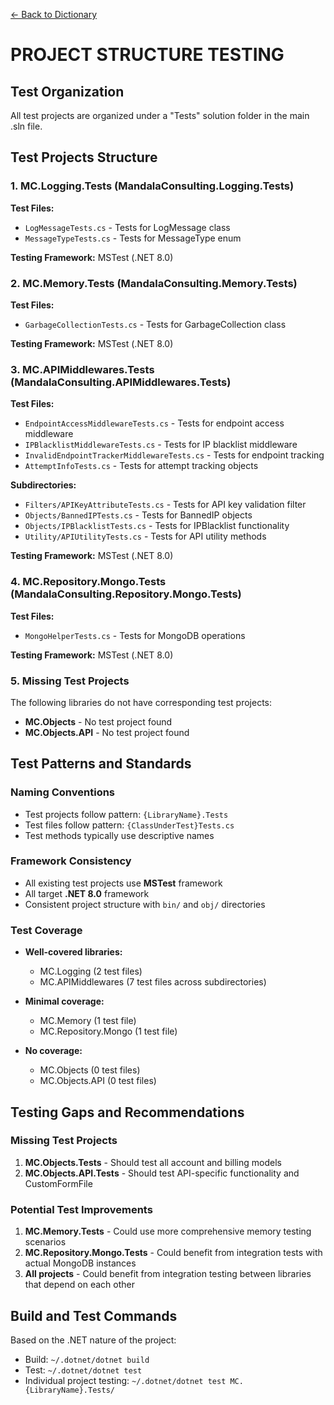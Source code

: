 [← Back to Dictionary](./PROJECT_STRUCTURE_DICTIONARY.md)

# PROJECT STRUCTURE TESTING

## Test Organization
All test projects are organized under a "Tests" solution folder in the main .sln file.

## Test Projects Structure

### 1. MC.Logging.Tests (MandalaConsulting.Logging.Tests)
**Test Files:**
- `LogMessageTests.cs` - Tests for LogMessage class
- `MessageTypeTests.cs` - Tests for MessageType enum

**Testing Framework:** MSTest (.NET 8.0)

### 2. MC.Memory.Tests (MandalaConsulting.Memory.Tests)
**Test Files:**
- `GarbageCollectionTests.cs` - Tests for GarbageCollection class

**Testing Framework:** MSTest (.NET 8.0)

### 3. MC.APIMiddlewares.Tests (MandalaConsulting.APIMiddlewares.Tests)
**Test Files:**
- `EndpointAccessMiddlewareTests.cs` - Tests for endpoint access middleware
- `IPBlacklistMiddlewareTests.cs` - Tests for IP blacklist middleware
- `InvalidEndpointTrackerMiddlewareTests.cs` - Tests for endpoint tracking
- `AttemptInfoTests.cs` - Tests for attempt tracking objects

**Subdirectories:**
- `Filters/APIKeyAttributeTests.cs` - Tests for API key validation filter
- `Objects/BannedIPTests.cs` - Tests for BannedIP objects
- `Objects/IPBlacklistTests.cs` - Tests for IPBlacklist functionality
- `Utility/APIUtilityTests.cs` - Tests for API utility methods

**Testing Framework:** MSTest (.NET 8.0)

### 4. MC.Repository.Mongo.Tests (MandalaConsulting.Repository.Mongo.Tests)
**Test Files:**
- `MongoHelperTests.cs` - Tests for MongoDB operations

**Testing Framework:** MSTest (.NET 8.0)

### 5. Missing Test Projects
The following libraries do not have corresponding test projects:
- **MC.Objects** - No test project found
- **MC.Objects.API** - No test project found

## Test Patterns and Standards

### Naming Conventions
- Test projects follow pattern: `{LibraryName}.Tests`
- Test files follow pattern: `{ClassUnderTest}Tests.cs`
- Test methods typically use descriptive names

### Framework Consistency
- All existing test projects use **MSTest** framework
- All target **.NET 8.0** framework
- Consistent project structure with `bin/` and `obj/` directories

### Test Coverage
- **Well-covered libraries:**
  - MC.Logging (2 test files)
  - MC.APIMiddlewares (7 test files across subdirectories)
  
- **Minimal coverage:**
  - MC.Memory (1 test file)
  - MC.Repository.Mongo (1 test file)
  
- **No coverage:**
  - MC.Objects (0 test files)
  - MC.Objects.API (0 test files)

## Testing Gaps and Recommendations

### Missing Test Projects
1. **MC.Objects.Tests** - Should test all account and billing models
2. **MC.Objects.API.Tests** - Should test API-specific functionality and CustomFormFile

### Potential Test Improvements
1. **MC.Memory.Tests** - Could use more comprehensive memory testing scenarios
2. **MC.Repository.Mongo.Tests** - Could benefit from integration tests with actual MongoDB instances
3. **All projects** - Could benefit from integration testing between libraries that depend on each other

## Build and Test Commands
Based on the .NET nature of the project:
- Build: `~/.dotnet/dotnet build`
- Test: `~/.dotnet/dotnet test`
- Individual project testing: `~/.dotnet/dotnet test MC.{LibraryName}.Tests/`